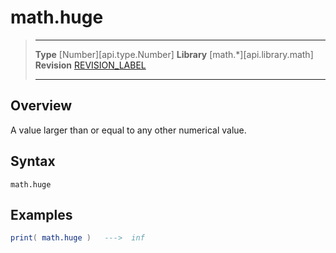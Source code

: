 # math.huge

> --------------------- ------------------------------------------------------------------------------------------
> __Type__              [Number][api.type.Number]
> __Library__           [math.*][api.library.math]
> __Revision__          [REVISION_LABEL](REVISION_URL)
> --------------------- ------------------------------------------------------------------------------------------


## Overview

A value larger than or equal to any other numerical value.

## Syntax

	math.huge

## Examples

``````lua
print( math.huge )   --->  inf
``````
